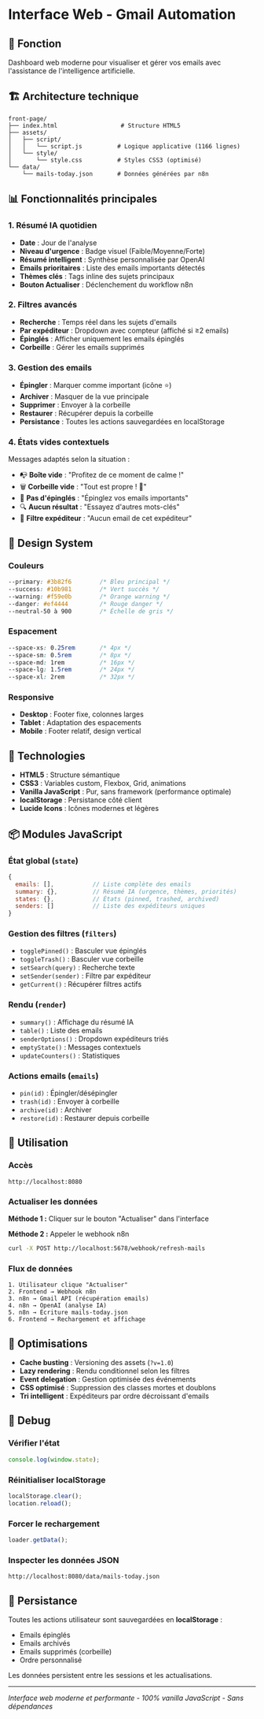 # Interface Web - Gmail Automation

## 🎯 Fonction
Dashboard web moderne pour visualiser et gérer vos emails avec l'assistance de l'intelligence artificielle.

## 🏗️ Architecture technique

```
front-page/
├── index.html                  # Structure HTML5
├── assets/
│   ├── script/
│   │   └── script.js          # Logique applicative (1166 lignes)
│   └── style/
│       └── style.css          # Styles CSS3 (optimisé)
└── data/
    └── mails-today.json       # Données générées par n8n
```

## 📊 Fonctionnalités principales

### 1. Résumé IA quotidien
- **Date** : Jour de l'analyse
- **Niveau d'urgence** : Badge visuel (Faible/Moyenne/Forte)
- **Résumé intelligent** : Synthèse personnalisée par OpenAI
- **Emails prioritaires** : Liste des emails importants détectés
- **Thèmes clés** : Tags inline des sujets principaux
- **Bouton Actualiser** : Déclenchement du workflow n8n

### 2. Filtres avancés
- **Recherche** : Temps réel dans les sujets d'emails
- **Par expéditeur** : Dropdown avec compteur (affiché si ≥2 emails)
- **Épinglés** : Afficher uniquement les emails épinglés
- **Corbeille** : Gérer les emails supprimés

### 3. Gestion des emails
- **Épingler** : Marquer comme important (icône ⭐)
- **Archiver** : Masquer de la vue principale
- **Supprimer** : Envoyer à la corbeille
- **Restaurer** : Récupérer depuis la corbeille
- **Persistance** : Toutes les actions sauvegardées en localStorage

### 4. États vides contextuels
Messages adaptés selon la situation :
- 📭 **Boîte vide** : "Profitez de ce moment de calme !"
- 🗑️ **Corbeille vide** : "Tout est propre ! 🎉"
- 📌 **Pas d'épinglés** : "Épinglez vos emails importants"
- 🔍 **Aucun résultat** : "Essayez d'autres mots-clés"
- 👤 **Filtre expéditeur** : "Aucun email de cet expéditeur"

## 🎨 Design System

### Couleurs
```css
--primary: #3b82f6        /* Bleu principal */
--success: #10b981        /* Vert succès */
--warning: #f59e0b        /* Orange warning */
--danger: #ef4444         /* Rouge danger */
--neutral-50 à 900        /* Échelle de gris */
```

### Espacement
```css
--space-xs: 0.25rem       /* 4px */
--space-sm: 0.5rem        /* 8px */
--space-md: 1rem          /* 16px */
--space-lg: 1.5rem        /* 24px */
--space-xl: 2rem          /* 32px */
```

### Responsive
- **Desktop** : Footer fixe, colonnes larges
- **Tablet** : Adaptation des espacements
- **Mobile** : Footer relatif, design vertical

## 🔧 Technologies

- **HTML5** : Structure sémantique
- **CSS3** : Variables custom, Flexbox, Grid, animations
- **Vanilla JavaScript** : Pur, sans framework (performance optimale)
- **localStorage** : Persistance côté client
- **Lucide Icons** : Icônes modernes et légères

## 📦 Modules JavaScript

### État global (`state`)
```javascript
{
  emails: [],           // Liste complète des emails
  summary: {},          // Résumé IA (urgence, thèmes, priorités)
  states: {},           // États (pinned, trashed, archived)
  senders: []           // Liste des expéditeurs uniques
}
```

### Gestion des filtres (`filters`)
- `togglePinned()` : Basculer vue épinglés
- `toggleTrash()` : Basculer vue corbeille
- `setSearch(query)` : Recherche texte
- `setSender(sender)` : Filtre par expéditeur
- `getCurrent()` : Récupérer filtres actifs

### Rendu (`render`)
- `summary()` : Affichage du résumé IA
- `table()` : Liste des emails
- `senderOptions()` : Dropdown expéditeurs triés
- `emptyState()` : Messages contextuels
- `updateCounters()` : Statistiques

### Actions emails (`emails`)
- `pin(id)` : Épingler/désépingler
- `trash(id)` : Envoyer à corbeille
- `archive(id)` : Archiver
- `restore(id)` : Restaurer depuis corbeille

## 🚀 Utilisation

### Accès
```
http://localhost:8080
```

### Actualiser les données
**Méthode 1 :** Cliquer sur le bouton "Actualiser" dans l'interface

**Méthode 2 :** Appeler le webhook n8n
```bash
curl -X POST http://localhost:5678/webhook/refresh-mails
```

### Flux de données
```
1. Utilisateur clique "Actualiser"
2. Frontend → Webhook n8n
3. n8n → Gmail API (récupération emails)
4. n8n → OpenAI (analyse IA)
5. n8n → Écriture mails-today.json
6. Frontend → Rechargement et affichage
```

## 🎯 Optimisations

- **Cache busting** : Versioning des assets (`?v=1.0`)
- **Lazy rendering** : Rendu conditionnel selon les filtres
- **Event delegation** : Gestion optimisée des événements
- **CSS optimisé** : Suppression des classes mortes et doublons
- **Tri intelligent** : Expéditeurs par ordre décroissant d'emails

## 🐛 Debug

### Vérifier l'état
```javascript
console.log(window.state);
```

### Réinitialiser localStorage
```javascript
localStorage.clear();
location.reload();
```

### Forcer le rechargement
```javascript
loader.getData();
```

### Inspecter les données JSON
```
http://localhost:8080/data/mails-today.json
```

## 🔄 Persistance

Toutes les actions utilisateur sont sauvegardées en **localStorage** :
- Emails épinglés
- Emails archivés
- Emails supprimés (corbeille)
- Ordre personnalisé

Les données persistent entre les sessions et les actualisations.

---
*Interface web moderne et performante - 100% vanilla JavaScript - Sans dépendances*
